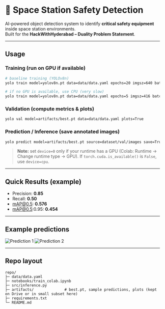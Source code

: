 # 🚀 Space Station Safety Detection

AI-powered object detection system to identify **critical safety equipment** inside space station environments.  
Built for the **HackWithHyderabad – Duality Problem Statement**.

---

## Usage

### Training (run on GPU if available)
```bash
# baseline training (YOLOv8n)
yolo train model=yolov8n.pt data=data/data.yaml epochs=20 imgsz=640 batch=16 device=0 augment=True

# if no GPU is available, use CPU (very slow)
yolo train model=yolov8n.pt data=data/data.yaml epochs=5 imgsz=416 batch=4 device=cpu augment=False
```

### Validation (compute metrics & plots)
```bash
yolo val model=artifacts/best.pt data=data/data.yaml plots=True
```

### Prediction / Inference (save annotated images)
```bash
yolo predict model=artifacts/best.pt source=dataset/val/images save=True conf=0.25
```

> **Note:** set `device=0` only if your runtime has a GPU (Colab: Runtime → Change runtime type → GPU). If `torch.cuda.is_available()` is `False`, use `device=cpu`.

---

## Quick Results (example)
- Precision: **0.85**  
- Recall: **0.50**  
- mAP@0.5: **0.576**  
- mAP@0.5:0.95: **0.454**

---

## Example predictions 

![Prediction 1](artifacts/predictions/000001873_light_unclutter.jpg)
![Prediction 2](artifacts/predictions/000001864_light_unclutter.jpg)

---

## Repo layout
```
repo/
├─ data/data.yaml
├─ notebooks/train_colab.ipynb
├─ src/inference.py
├─ artifacts/              # best.pt, sample predictions, plots (kept on Drive or in small subset here)
├─ requirements.txt
└─ README.md
```
